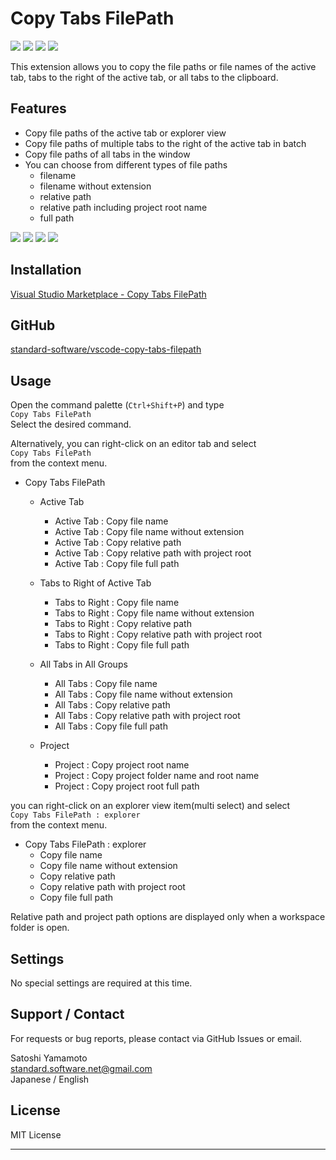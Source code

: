 # Copy Tabs FilePath

[![](https://vsmarketplacebadges.dev/version-short/SatoshiYamamoto.vscode-copy-tabs-filepath.png)](https://marketplace.visualstudio.com/items?itemName=SatoshiYamamoto.vscode-copy-tabs-filepath)
[![](https://vsmarketplacebadges.dev/installs-short/SatoshiYamamoto.vscode-copy-tabs-filepath.png)](https://marketplace.visualstudio.com/items?itemName=SatoshiYamamoto.vscode-copy-tabs-filepath)
[![](https://vsmarketplacebadges.dev/rating-short/SatoshiYamamoto.vscode-copy-tabs-filepath.png)](https://marketplace.visualstudio.com/items?itemName=SatoshiYamamoto.vscode-copy-tabs-filepath)
[![](https://img.shields.io/github/license/standard-software/vscode-copy-tabs-filepath.png)](https://github.com/standard-software/vscode-copy-tabs-filepath/blob/main/LICENSE)

This extension allows you to copy the file paths or file names of the active tab, tabs to the right of the active tab, or all tabs to the clipboard.

## Features

- Copy file paths of the active tab or explorer view
- Copy file paths of multiple tabs to the right of the active tab in batch
- Copy file paths of all tabs in the window
- You can choose from different types of file paths
  - filename
  - filename without extension
  - relative path
  - relative path including project root name
  - full path

![](https://raw.githubusercontent.com/standard-software/vscode-copy-tabs-filepath/README_IMG/README_01.png)
![](https://raw.githubusercontent.com/standard-software/vscode-copy-tabs-filepath/README_IMG/README_02.png)
![](https://raw.githubusercontent.com/standard-software/vscode-copy-tabs-filepath/README_IMG/README_03.png)
![](https://raw.githubusercontent.com/standard-software/vscode-copy-tabs-filepath/README_IMG/README_04.png)

## Installation

[Visual Studio Marketplace - Copy Tabs FilePath](https://marketplace.visualstudio.com/items?itemName=SatoshiYamamoto.vscode-copy-tabs-filepath)

## GitHub

[standard-software/vscode-copy-tabs-filepath](https://github.com/standard-software/vscode-copy-tabs-filepath)

## Usage

Open the command palette (`Ctrl+Shift+P`) and type  
`Copy Tabs FilePath`  
Select the desired command.

Alternatively, you can right-click on an editor tab and select  
`Copy Tabs FilePath`  
from the context menu.

- Copy Tabs FilePath
  - Active Tab
    - Active Tab : Copy file name
    - Active Tab : Copy file name without extension
    - Active Tab : Copy relative path
    - Active Tab : Copy relative path with project root
    - Active Tab : Copy file full path

  - Tabs to Right of Active Tab
    - Tabs to Right : Copy file name
    - Tabs to Right : Copy file name without extension
    - Tabs to Right : Copy relative path
    - Tabs to Right : Copy relative path with project root
    - Tabs to Right : Copy file full path

  - All Tabs in All Groups
    - All Tabs : Copy file name
    - All Tabs : Copy file name without extension
    - All Tabs : Copy relative path
    - All Tabs : Copy relative path with project root
    - All Tabs : Copy file full path

  - Project
    - Project : Copy project root name
    - Project : Copy project folder name and root name
    - Project : Copy project root full path

you can right-click on an explorer view item(multi select) and select  
`Copy Tabs FilePath : explorer`  
from the context menu.

- Copy Tabs FilePath : explorer
  - Copy file name
  - Copy file name without extension
  - Copy relative path
  - Copy relative path with project root
  - Copy file full path


Relative path and project path options are displayed only when a workspace folder is open.


## Settings

No special settings are required at this time.

## Support / Contact

For requests or bug reports, please contact via GitHub Issues or email.

Satoshi Yamamoto  
standard.software.net@gmail.com  
Japanese / English

## License

MIT License

---
